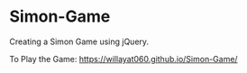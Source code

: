 # Simon-Game
Creating a Simon Game using jQuery.

To Play the Game:
https://willayat060.github.io/Simon-Game/
